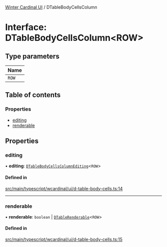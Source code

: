 [Winter Cardinal UI](../README.md) / DTableBodyCellsColumn

# Interface: DTableBodyCellsColumn<ROW\>

## Type parameters

| Name |
| :------ |
| `ROW` |

## Table of contents

### Properties

- [editing](DTableBodyCellsColumn.md#editing)
- [renderable](DTableBodyCellsColumn.md#renderable)

## Properties

### editing

• **editing**: [`DTableBodyCellsColumnEditing`](DTableBodyCellsColumnEditing.md)<`ROW`\>

#### Defined in

[src/main/typescript/wcardinal/ui/d-table-body-cells.ts:14](https://github.com/winter-cardinal/winter-cardinal-ui/blob/v0.154.0/src/main/typescript/wcardinal/ui/d-table-body-cells.ts#L14)

___

### renderable

• **renderable**: `boolean` \| [`DTableRenderable`](../README.md#dtablerenderable)<`ROW`\>

#### Defined in

[src/main/typescript/wcardinal/ui/d-table-body-cells.ts:15](https://github.com/winter-cardinal/winter-cardinal-ui/blob/v0.154.0/src/main/typescript/wcardinal/ui/d-table-body-cells.ts#L15)
